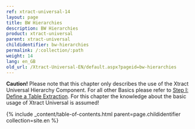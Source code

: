 ```yaml
---
ref: xtract-universal-14
layout: page
title: BW Hierarchies
description: BW Hierarchies
product: xtract-universal
parent: xtract-universal
childidentifier: bw-hierarchies
permalink: /:collection/:path
weight: 14
lang: en_GB
old_url: /Xtract-Universal-EN/default.aspx?pageid=bw-hierarchies
---
```


**Caution!** Please note that this chapter only describes the use of the Xtract Universal Hierarchy Component. For all other Basics please refer to [Step I: Define a Table Extraction](./getting-started-table/step1-define-a-table-extraction). For this chapter the knowledge about the basic usage of Xtract Universal is assumed!  

{% include _content/table-of-contents.html parent=page.childidentifier collection=site.en %}